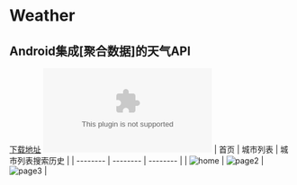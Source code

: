 # Weather
## Android集成[聚合数据]的天气API
[下载地址](http://jianshu.com)
![下载地址](http://upload.willdonner.top/upload/WiFi_Uncle/Weather.apk)
| 首页 | 城市列表 | 城市列表搜索历史 |
| -------- | -------- | -------- |
| ![home](http://imgurl.willdonner.top/imgs/2019/12/fd07a52144b8023a.jpg)     | ![page2](http://imgurl.willdonner.top/imgs/2019/12/ccfb66dcffca3e9a.jpg)     | ![page3](http://imgurl.willdonner.top/imgs/2019/12/708841112a276644.jpg)     |
